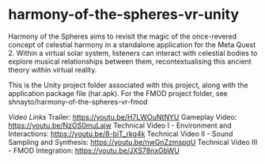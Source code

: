# harmony-of-the-spheres-vr-unity
Harmony of the Spheres aims to revisit the magic of the once-revered concept of celestial harmony in a standalone application for the Meta Quest 2. Within a virtual solar system, listeners can interact with celestial bodies to explore musical relationships between them, recontextualising this ancient theory within virtual reality.

This is the Unity project folder associated with this project, along with the application package file (har.apk). For the FMOD project folder, see shnayto/harmony-of-the-spheres-vr-fmod

_Video Links_
Trailer: https://youtu.be/H7LWOuNtNYU 
Gameplay Video: https://youtu.be/NzOS0muLajw
Technical Video I - Environment and Interactions: https://youtu.be/8-biT_rkg4k
Technical Video II - Sound Sampling and Synthesis: https://youtu.be/nwGnZzmspqU
Technical Video III - FMOD Integration: https://youtu.be/JXS78nxGbWU
